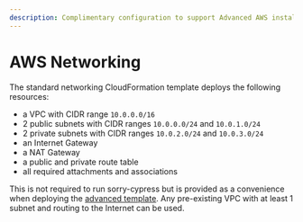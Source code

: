 ```yaml
---
description: Complimentary configuration to support Advanced AWS installation
---
```


# AWS Networking

The standard networking CloudFormation template deploys the following resources:

* a VPC with CIDR range `10.0.0.0/16`
* 2 public subnets with CIDR ranges `10.0.0.0/24` and `10.0.1.0/24`
* 2 private subnets with CIDR ranges `10.0.2.0/24` and `10.0.3.0/24`
* an Internet Gateway
* a NAT Gateway
* a public and private route table
* all required attachments and associations

This is not required to run sorry-cypress but is provided as a convenience when deploying the [advanced template](advanced-aws-setup.md). Any pre-existing VPC with at least 1 subnet and routing to the Internet can be used.
